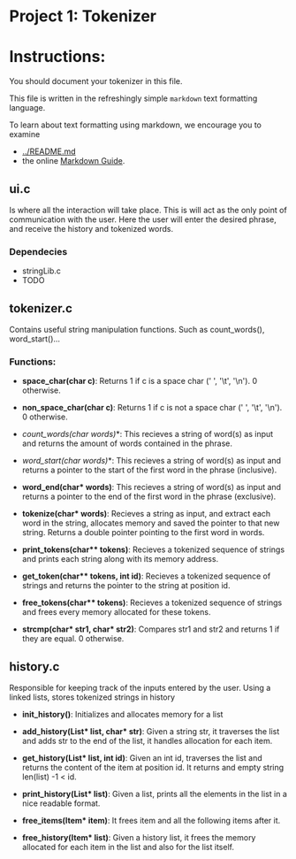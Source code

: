 Project 1: Tokenizer
====================
# Instructions:

You should document your tokenizer in this file.

This file is written in the refreshingly simple `markdown` text
formatting language.

To learn about text formatting using markdown, we encourage you to examine 
 - [../README.md](../README.md)
 - the online [Markdown Guide](https://www.markdownguide.org/).


## ui.c
 
Is where all the interaction will take place. This is will act as the only point of 
communication with the user. Here the user will enter the desired phrase, and receive the 
history and tokenized words. 

### Dependecies

* stringLib.c
* TODO

## tokenizer.c

Contains useful string manipulation functions. Such as count_words(), word_start()...

### Functions:

* **space_char(char c)**: Returns 1 if c is a space char (' ', '\t', '\n'). 0 otherwise.

* **non_space_char(char c)**: Returns 1 if c is not a space char (' ', '\t', '\n'). 0 otherwise.

* **count_words(char* words)**: This recieves a string of word(s) as input and returns the amount of 
words contained in the phrase.

* **word_start(char* words)**: This recieves a string of word(s) as input and returns a pointer to the 
start of the first word in the phrase (inclusive). 

* **word_end(char\* words)**: This recieves a string of word(s) as input and returns a pointer to the 
end of the first word in the phrase (exclusive).

* **tokenize(char\* words)**: Recieves a string as input, and extract each word in the string, allocates memory and saved the pointer to that new string. Returns a double pointer pointing to the first word in words. 

* **print_tokens(char\*\* tokens)**: Recieves a tokenized sequence of strings and prints each string along with its memory address.

* **get_token(char\*\* tokens, int id)**: Recieves a tokenized sequence of strings and returns the pointer to the string at position id.

* **free_tokens(char\*\* tokens)**: Recieves a tokenized sequence of strings and frees every memory allocated for these tokens. 

* **strcmp(char\* str1, char\* str2)**: Compares str1 and str2 and returns 1 if they are equal. 0 otherwise.


## history.c

Responsible for keeping track of the inputs entered by the user. Using a linked lists, stores tokenized strings in history

* **init_history()**:
Initializes and allocates memory for a list

* **add_history(List\* list, char\* str)**: 
Given a string str, it traverses the list and adds str to the end of the list, it handles allocation for each item.


* **get_history(List\* list, int id)**:
Given an int id, traverses the list and returns the content of the item at position id. It returns and empty string len(list) -1 < id.

* **print_history(List\* list)**:
Given a list, prints all the elements in the list in a nice readable format.

* **free_items(Item\* item)**:
It frees item and all the following items after it.

* **free_history(Item\* list)**:
Given a history list, it frees the memory allocated for each item in the list and also for the list itself.
